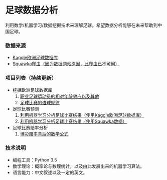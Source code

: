 # 足球数据分析

利用数学/机器学习/数据挖掘技术来理解足球。希望数据分析能够在未来帮助到中国足球。

### 数据来源

* [Kaggle欧洲足球数据库](https://www.kaggle.com/hugomathien/soccer)
* [Squawka爬虫（因为数据网站原因，此爬虫已不可用）](https://github.com/ucdcoc/squawka-scraper)

### 项目列表（持续更新）
* 挖掘欧洲足球数据库
	1. [职业足球运动员的相对年龄效应以及其他](https://github.com/xzl524/football_data_analysis/blob/master/projects/european_soccer_database_analysis/01_relative_age_effect_and_others_cn.ipynb)
	2. [足球比赛的进球规律](https://github.com/xzl524/football_data_analysis/blob/master/projects/european_soccer_database_analysis/02_goal_poisson_cn.ipynb)
* 足球比赛预测
	1. [利用机器学习分析足球比赛结果（使用Kaggle欧洲足球数据库）](https://github.com/xzl524/football_data_analysis/blob/master/projects/match_outcome_prediction/match_outcome_retrodiction_cn.ipynb)
	2. [利用机器学习分析足球比赛结果（使用Squawka数据）](https://github.com/xzl524/football_data_analysis/blob/master/projects/match_outcome_prediction/match_outcome_retrodiction_squawka_cn.ipynb)
* 足球比赛赔率分析
	1. [博彩赔率背后的数学公式](https://github.com/xzl524/football_data_analysis/blob/master/projects/betting/odds_math.ipynb)

### 技术说明
* 编程工具：Python 3.5
* 数学理论：概率论与数理统计，以及由此发展出来的机器学习算法。
* 语言能力：中文叙述以及一定的英文。
